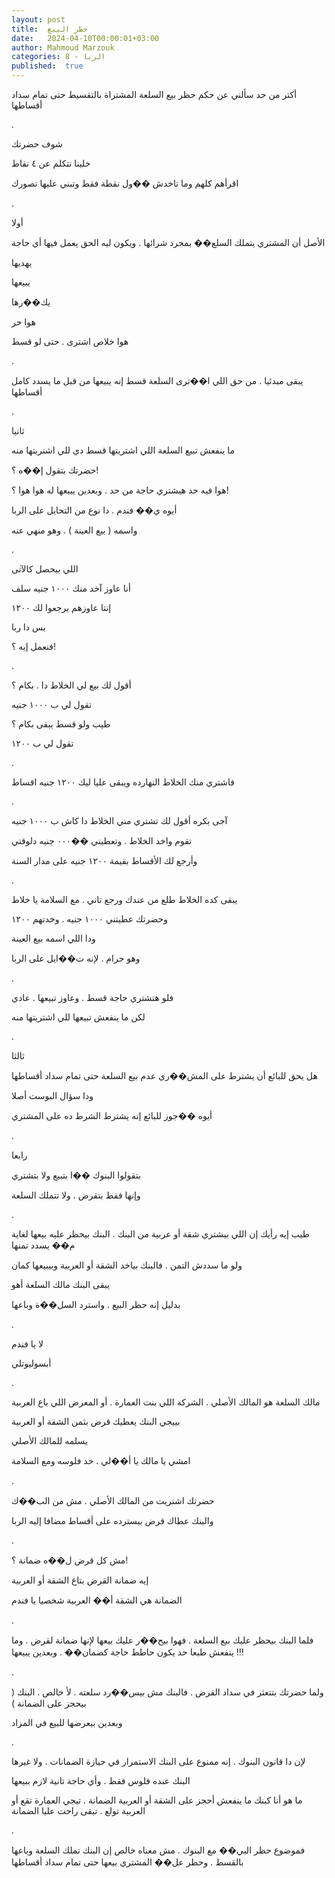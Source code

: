```yaml
---
layout: post
title:  حظر البيع
date:   2024-04-10T00:00:01+03:00
author: Mahmoud Marzouk
categories: 8 - الربا
published:  true
---
```

أكتر من حد سألني عن حكم حظر بيع السلعة المشتراة بالتقسيط حتى تمام سداد
أقساطها

.

شوف حضرتك

خلينا نتكلم عن ٤ نقاط

اقرأهم كلهم وما تاخدش ��ول نقطة فقط وتبني عليها تصورك

.

أولا

الأصل أن المشتري يتملك السلع�� بمجرد شرائها . ويكون ليه الحق يعمل فيها
أي حاجة

يهديها

يبيعها

يك��رها

هوا حر

هوا خلاص اشترى . حتى لو قسط

.

يبقى مبدئيا . من حق اللي ا��ترى السلعة قسط إنه يبيعها من قبل ما يسدد
كامل أقساطها

.

ثانيا

ما ينفعش تبيع السلعة اللي اشتريتها قسط دي للي اشتريتها منه

حضرتك بتقول إ��ه ؟!

هوا فيه حد هيشتري حاجة من حد . وبعدين يبيعها له هوا هوا ؟!

أيوه ي�� فندم . دا نوع من التحايل على الربا

واسمه ( بيع العينة ) . وهو منهي عنه

.

اللي بيحصل كالآتى

أنا عاوز آخد منك ١٠٠٠ جنيه سلف

إنتا عاوزهم يرجعوا لك ١٢٠٠

بس دا ربا

فنعمل إيه ؟!

.

أقول لك بيع لي الخلاط دا . بكام ؟

تقول لي ب ١٠٠٠ جنيه

طيب ولو قسط يبقى بكام ؟

تقول لي ب ١٢٠٠

.

فاشتري منك الخلاط النهارده ويبقى عليا ليك ١٢٠٠ جنيه اقساط

.

آجى بكره أقول لك تشتري مني الخلاط دا كاش ب ١٠٠٠ جنيه

تقوم واخد الخلاط . وتعطيني ��٠٠٠ جنيه دلوقتي

وأرجع لك الأقساط بقيمة ١٢٠٠ جنيه على مدار السنة

.

يبقى كده الخلاط طلع من عندك ورجع تاني . مع السلامة يا خلاط

وحضرتك عطيتني ١٠٠٠ جنيه . وخدتهم ١٢٠٠

ودا اللي اسمه بيع العينة

وهو حرام . لإنه ت��ايل على الربا

.

فلو هتشتري حاجة قسط . وعاوز تبيعها . عادي

لكن ما ينفعش تبيعها للي اشتريتها منه

.

ثالثا

هل يحق للبائع أن يشترط على المش��ري عدم بيع السلعة حتى تمام سداد
أقساطها

ودا سؤال البوست أصلا

أيوه ��جوز للبائع إنه يشترط الشرط ده على المشتري

.

رابعا

بتقولوا البنوك ��ا بتبيع ولا بتشتري

وإنها فقط بتقرض . ولا تتملك السلعة

.

طيب إيه رأيك إن اللي بيشتري شقة أو عربية من البنك . البنك بيحظر عليه
بيعها لغاية م�� يسدد تمنها

ولو ما سددش التمن . فالبنك بياخد الشقة أو العربية وبيبيعها
كمان

يبقى البنك مالك السلعة أهو

بدليل إنه حظر البيع . واسترد السل��ة وباعها

.

لا يا فندم

أبسوليوتلي

.

مالك السلعة هو المالك الأصلي . الشركة اللي بنت العمارة . أو المعرض اللي
باع العربية

بييجي البنك يعطيك قرض بثمن الشقة أو العربية

يسلمه للمالك الأصلي

امشي يا مالك يا أ��لي . خد فلوسه ومع السلامة

.

حضرتك اشتريت من المالك الأصلي . مش من الب��ك

والبنك عطاك قرض بيسترده على أقساط مضافا إليه الربا

.

مش كل قرض ل��ه ضمانة ؟!

إيه ضمانة القرض بتاع الشقة أو العربية

الضمانة هي الشقة أ�� العربية شخصيا يا فندم

.

فلما البنك بيحظر عليك بيع السلعة . فهوا بيح��ر عليك بيعها لإنها ضمانة
لقرض . وما ينفعش طبعا حد يكون حاطط حاجة كضمان�� . وبعدين
يبيعها !!!

.

ولما حضرتك بتتعثر في سداد القرض . فالبنك مش بيس��رد سلعته . لأ خالص .
البنك ( بيحجز على الضمانة )

وبعدين بيعرضها للبيع في المزاد

.

لإن دا قانون البنوك . إنه ممنوع على البنك الاستمرار في حيازة الضمانات .
ولا غيرها

البنك عنده فلوس فقط . وأي حاجة تانية لازم ببيعها

ما هو أنا كبنك ما ينفعش أحجز على الشقة أو العربية الضمانة . تيجي
العمارة تقع أو العربية تولع . تبقى راحت عليا الضمانة

.

فموضوع حظر البي�� مع البنوك . مش معناه خالص إن البنك تملك السلعة وباعها
بالقسط . وحظر عل�� المشتري بيعها حتى تمام سداد أقساطها
